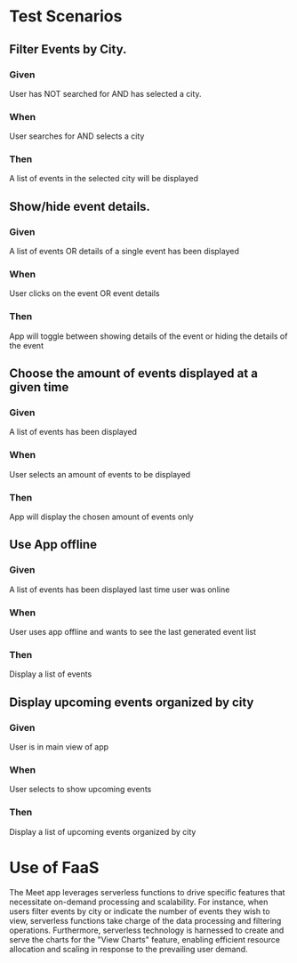 # Test Scenarios

## Filter Events by City.

### Given

User has NOT searched for AND has selected a city.

### When

User searches for AND selects a city

### Then

A list of events in the selected city will be displayed

## Show/hide event details.

### Given

A list of events OR details of a single event has been displayed

### When

User clicks on the event OR event details

### Then

App will toggle between showing details of the event or hiding the details of the event

## Choose the amount of events displayed at a given time

### Given

A list of events has been displayed

### When

User selects an amount of events to be displayed

### Then

App will display the chosen amount of events only

## Use App offline

### Given

A list of events has been displayed last time user was online

### When

User uses app offline and wants to see the last generated event list

### Then

Display a list of events

## Display upcoming events organized by city

### Given

User is in main view of app

### When

User selects to show upcoming events

### Then

Display a list of upcoming events organized by city

# Use of FaaS

The Meet app leverages serverless functions to drive specific features that necessitate on-demand processing and scalability. For instance, when users filter events by city or indicate the number of events they wish to view, serverless functions take charge of the data processing and filtering operations. Furthermore, serverless technology is harnessed to create and serve the charts for the "View Charts" feature, enabling efficient resource allocation and scaling in response to the prevailing user demand.
